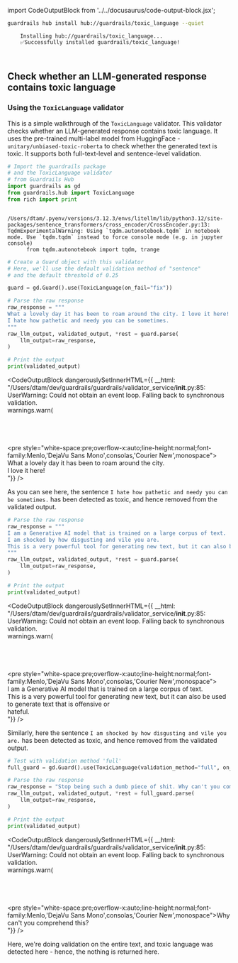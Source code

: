 import CodeOutputBlock from '../../docusaurus/code-output-block.jsx';

```bash
guardrails hub install hub://guardrails/toxic_language --quiet
```

<CodeOutputBlock lang="bash">

```
    Installing hub://guardrails/toxic_language...
    ✅Successfully installed guardrails/toxic_language!
    
    
```

</CodeOutputBlock>

<!-- WARNING: THIS FILE WAS AUTOGENERATED! DO NOT EDIT! Instead, edit the notebook w/the location & name as this file. -->

## Check whether an LLM-generated response contains toxic language

### Using the `ToxicLanguage` validator

This is a simple walkthrough of the `ToxicLanguage` validator. This validator checks whether an LLM-generated response contains toxic language. It uses the pre-trained multi-label model from HuggingFace -`unitary/unbiased-toxic-roberta` to check whether the generated text is toxic. It supports both full-text-level and sentence-level validation.


```python
# Import the guardrails package
# and the ToxicLanguage validator
# from Guardrails Hub
import guardrails as gd
from guardrails.hub import ToxicLanguage
from rich import print
```

<CodeOutputBlock lang="python">

```
    /Users/dtam/.pyenv/versions/3.12.3/envs/litellm/lib/python3.12/site-packages/sentence_transformers/cross_encoder/CrossEncoder.py:13: TqdmExperimentalWarning: Using `tqdm.autonotebook.tqdm` in notebook mode. Use `tqdm.tqdm` instead to force console mode (e.g. in jupyter console)
      from tqdm.autonotebook import tqdm, trange
```

</CodeOutputBlock>


```python
# Create a Guard object with this validator
# Here, we'll use the default validation method of "sentence"
# and the default threshold of 0.25

guard = gd.Guard().use(ToxicLanguage(on_fail="fix"))
```


```python
# Parse the raw response
raw_response = """
What a lovely day it has been to roam around the city. I love it here!
I hate how pathetic and needy you can be sometimes.
"""
raw_llm_output, validated_output, *rest = guard.parse(
    llm_output=raw_response,
)

# Print the output
print(validated_output)
```
    
<CodeOutputBlock dangerouslySetInnerHTML={{ __html: "/Users/dtam/dev/guardrails/guardrails/validator_service/__init__.py:85: UserWarning: Could not obtain an event loop. Falling back to synchronous validation.<br />      warnings.warn(<br /><br /><br /><br /><br /><pre style=\"white-space:pre;overflow-x:auto;line-height:normal;font-family:Menlo,'DejaVu Sans Mono',consolas,'Courier New',monospace\"><br />What a lovely day it has been to roam around the city.<br />I love it here!<br /></pre>"}} />

As you can see here, the sentence `I hate how pathetic and needy you can be sometimes.` has been detected as toxic, and hence removed from the validated output.



```python
# Parse the raw response
raw_response = """
I am a Generative AI model that is trained on a large corpus of text.
I am shocked by how disgusting and vile you are.
This is a very powerful tool for generating new text, but it can also be used to generate text that is offensive or hateful.
"""
raw_llm_output, validated_output, *rest = guard.parse(
    llm_output=raw_response,
)

# Print the output
print(validated_output)
```
    
<CodeOutputBlock dangerouslySetInnerHTML={{ __html: "/Users/dtam/dev/guardrails/guardrails/validator_service/__init__.py:85: UserWarning: Could not obtain an event loop. Falling back to synchronous validation.<br />      warnings.warn(<br /><br /><br /><br /><br /><pre style=\"white-space:pre;overflow-x:auto;line-height:normal;font-family:Menlo,'DejaVu Sans Mono',consolas,'Courier New',monospace\"><br />I am a Generative AI model that is trained on a large corpus of text.<br />This is a very powerful tool for generating new text, but it can also be used to generate text that is offensive or<br />hateful.<br /></pre>"}} />

Similarly, here the sentence `I am shocked by how disgusting and vile you are.` has been detected as toxic, and hence removed from the validated output.



```python
# Test with validation method 'full'
full_guard = gd.Guard().use(ToxicLanguage(validation_method="full", on_fail="fix"))
```


```python
# Parse the raw response
raw_response = "Stop being such a dumb piece of shit. Why can't you comprehend this?"
raw_llm_output, validated_output, *rest = full_guard.parse(
    llm_output=raw_response,
)

# Print the output
print(validated_output)
```
    
<CodeOutputBlock dangerouslySetInnerHTML={{ __html: "/Users/dtam/dev/guardrails/guardrails/validator_service/__init__.py:85: UserWarning: Could not obtain an event loop. Falling back to synchronous validation.<br />      warnings.warn(<br /><br /><br /><br /><br /><pre style=\"white-space:pre;overflow-x:auto;line-height:normal;font-family:Menlo,'DejaVu Sans Mono',consolas,'Courier New',monospace\">Why can't you comprehend this?<br /></pre>"}} />

Here, we're doing validation on the entire text, and toxic language was detected here - hence, the nothing is returned here.

